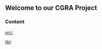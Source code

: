 ## Welcome to our CGRA Project



### Content



[src/](https://github.com/fabiomoreira13/CGRA-Project/tree/master/src)
  
[lib/](https://github.com/fabiomoreira13/CGRA-Project/tree/master/lib)
